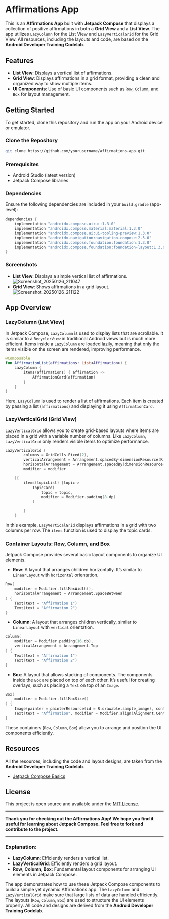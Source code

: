 
# Affirmations App

This is an **Affirmations App** built with **Jetpack Compose** that displays a collection of positive affirmations in both a **Grid View** and a **List View**. The app utilizes `LazyColumn` for the List View and `LazyVerticalGrid` for the Grid View. All resources, including the layouts and code, are based on the **Android Developer Training Codelab**.

## Features

- **List View**: Displays a vertical list of affirmations.
- **Grid View**: Displays affirmations in a grid format, providing a clean and organized way to show multiple items.
- **UI Components**: Use of basic UI components such as `Row`, `Column`, and `Box` for layout management.

## Getting Started

To get started, clone this repository and run the app on your Android device or emulator.

### Clone the Repository

```bash
git clone https://github.com/yourusername/affirmations-app.git
```

### Prerequisites

- Android Studio (latest version)
- Jetpack Compose libraries

### Dependencies

Ensure the following dependencies are included in your `build.gradle` (app-level):

```gradle
dependencies {
    implementation "androidx.compose.ui:ui:1.3.0"
    implementation "androidx.compose.material:material:1.3.0"
    implementation "androidx.compose.ui:ui-tooling-preview:1.3.0"
    implementation "androidx.navigation:navigation-compose:2.5.0"
    implementation "androidx.compose.foundation:foundation:1.3.0"
    implementation "androidx.compose.foundation:foundation-layout:1.3.0"
}
```

### Screenshots

- **List View**: Displays a simple vertical list of affirmations.![Screenshot_20250126_211047](https://github.com/user-attachments/assets/7c941d1e-be08-4b00-b1f3-fcb36710c35c)
- **Grid View**: Shows affirmations in a grid layout.![Screenshot_20250126_211122](https://github.com/user-attachments/assets/d6f89534-bf02-4aef-b780-dce6363391a1)



## App Overview

### LazyColumn (List View)

In Jetpack Compose, `LazyColumn` is used to display lists that are scrollable. It is similar to a `RecyclerView` in traditional Android views but is much more efficient. Items inside a `LazyColumn` are loaded lazily, meaning that only the items visible on the screen are rendered, improving performance.

```kotlin
@Composable
fun AffirmationList(affirmations: List<Affirmation>) {
    LazyColumn {
        items(affirmations) { affirmation ->
            AffirmationCard(affirmation)
        }
    }
}
```

Here, `LazyColumn` is used to render a list of affirmations. Each item is created by passing a list (`affirmations`) and displaying it using `AffirmationCard`.

### LazyVerticalGrid (Grid View)

`LazyVerticalGrid` allows you to create grid-based layouts where items are placed in a grid with a variable number of columns. Like `LazyColumn`, `LazyVerticalGrid` only renders visible items to optimize performance.

```kotlin
LazyVerticalGrid (
        columns = GridCells.Fixed(2),
        verticalArrangement = Arrangement.spacedBy(dimensionResource(R.dimen.padding_small)),
        horizontalArrangement = Arrangement.spacedBy(dimensionResource(R.dimen.padding_small)),
        modifier = modifier

    ){
        items(topicList) {topic->
            TopicCard(
                topic = topic,
                modifier = Modifier.padding(8.dp)
            )

        }
    }
```

In this example, `LazyVerticalGrid` displays affirmations in a grid with two columns per row. The `items` function is used to display the topic cards.

### Container Layouts: Row, Column, and Box

Jetpack Compose provides several basic layout components to organize UI elements.

- **Row**: A layout that arranges children horizontally. It’s similar to `LinearLayout` with `horizontal` orientation.

```kotlin
Row(
    modifier = Modifier.fillMaxWidth(),
    horizontalArrangement = Arrangement.SpaceBetween
) {
    Text(text = "Affirmation 1")
    Text(text = "Affirmation 2")
}
```

- **Column**: A layout that arranges children vertically, similar to `LinearLayout` with `vertical` orientation.

```kotlin
Column(
    modifier = Modifier.padding(16.dp),
    verticalArrangement = Arrangement.Top
) {
    Text(text = "Affirmation 1")
    Text(text = "Affirmation 2")
}
```

- **Box**: A layout that allows stacking of components. The components inside the `Box` are placed on top of each other. It’s useful for creating overlays, such as placing a `Text` on top of an `Image`.

```kotlin
Box(
    modifier = Modifier.fillMaxSize()
) {
    Image(painter = painterResource(id = R.drawable.sample_image), contentDescription = "Sample Image")
    Text(text = "Affirmation", modifier = Modifier.align(Alignment.Center))
}
```

These containers (`Row`, `Column`, `Box`) allow you to arrange and position the UI components efficiently.



## Resources

All the resources, including the code and layout designs, are taken from the **Android Developer Training Codelab**.

- [Jetpack Compose Basics](https://developer.android.com/courses/pathways/compose)

## License

This project is open source and available under the [MIT License](LICENSE).

---

**Thank you for checking out the Affirmations App! We hope you find it useful for learning about Jetpack Compose. Feel free to fork and contribute to the project.**

---

### Explanation:

- **LazyColumn**: Efficiently renders a vertical list.
- **LazyVerticalGrid**: Efficiently renders a grid layout.
- **Row**, **Column**, **Box**: Fundamental layout components for arranging UI elements in Jetpack Compose.

The app demonstrates how to use these Jetpack Compose components to build a simple yet dynamic Affirmations app. The `LazyColumn` and `LazyVerticalGrid` make sure that large lists of data are handled efficiently. The layouts (`Row`, `Column`, `Box`) are used to structure the UI elements properly. All code and designs are derived from the **Android Developer Training Codelab**.
